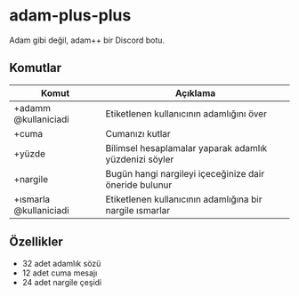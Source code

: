 # adam-plus-plus

Adam gibi değil, adam++ bir Discord botu.

## Komutlar

| Komut                  | Açıklama                                                 |
| ---------------------- | -------------------------------------------------------- |
| +adamm @kullaniciadi   | Etiketlenen kullanıcının adamlığını över                 |
| +cuma                  | Cumanızı kutlar                                          |
| +yüzde                 | Bilimsel hesaplamalar yaparak adamlık yüzdenizi söyler   |
| +nargile               | Bugün hangi nargileyi içeceğinize dair öneride bulunur   |
| +ısmarla @kullaniciadi | Etiketlenen kullanıcının adamlığına bir nargile ısmarlar |

## Özellikler

- 32 adet adamlık sözü
- 12 adet cuma mesajı
- 24 adet nargile çeşidi
